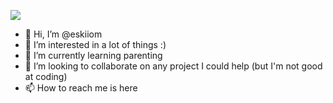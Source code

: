 <p><img src="https://komarev.com/ghpvc/?username=eskiiom&style=for-the-badge">
<ul>
  <li>👋 Hi, I’m @eskiiom</li>
  <li>👀 I’m interested in a lot of things :)</li>
  <li>🌱 I’m currently learning parenting</li>
  <li>💞️ I’m looking to collaborate on any project I could help (but I'm not good at coding)</li>
  <li>📫 How to reach me is here</li>
</ul>
</p>
<!---
eskiiom/eskiiom is a ✨ special ✨ repository because its `README.md` (this file) appears on your GitHub profile.
You can click the Preview link to take a look at your changes.
--->
